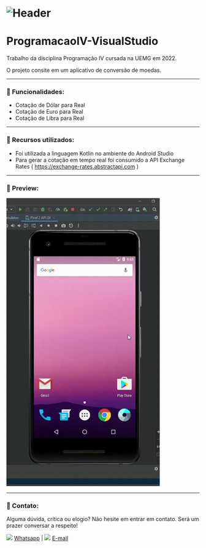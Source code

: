 # ![Header]( https://thalesnunes.com.br/github/header.png )

# ProgramacaoIV-VisualStudio

Trabalho da disciplina Programação IV cursada na UEMG em 2022.

O projeto consite em um aplicativo de conversão de moedas.

------

### :rocket: Funcionalidades:

- Cotação de Dólar para Real
- Cotação de Euro para Real
- Cotação de Libra para Real

------

### :rocket: Recursos utilizados:

- Foi utilizada a linguagem Kotlin no ambiente do Android Studio
- Para gerar a cotação em tempo real foi consumido a API Exchange Rates ( https://exchange-rates.abstractapi.com )

------

### :rocket: Preview:

<img src="cotacao-final.gif" width="400" ></img>

------

###  :rocket: Contato:

Alguma dúvida, crítica ou elogio? Não hesite em entrar em contato. Será um prazer conversar a respeito!

<img src="https://thalesnunes.com.br/github/whatsapp.svg" width="30"> [Whatsapp](https://api.whatsapp.com/send?phone=5535997438652) | <img src="https://thalesnunes.com.br/github/email.svg" width="30"> [E-mail](mailto:thales.o.nunes@gmail.com)